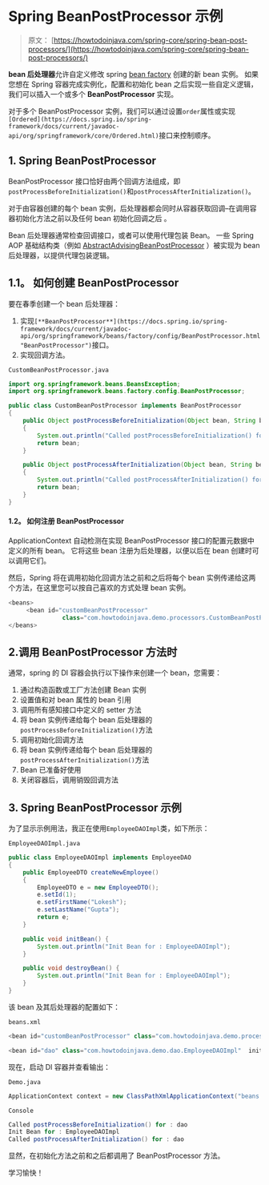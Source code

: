 # Spring BeanPostProcessor 示例

> 原文： [https://howtodoinjava.com/spring-core/spring-bean-post-processors/](https://howtodoinjava.com/spring-core/spring-bean-post-processors/)

**bean 后处理器**允许自定义修改 spring [bean factory](https://howtodoinjava.com/spring-core/different-spring-ioc-containers/) 创建的新 bean 实例。 如果您想在 Spring 容器完成实例化，配置和初始化 bean 之后实现一些自定义逻辑，我们可以插入一个或多个 **BeanPostProcessor** 实现。

对于多个 BeanPostProcessor 实例，我们可以通过设置`order`属性或实现`[Ordered](https://docs.spring.io/spring-framework/docs/current/javadoc-api/org/springframework/core/Ordered.html)`接口来控制顺序。

## 1\. Spring BeanPostProcessor

BeanPostProcessor 接口恰好由两个回调方法组成，即`postProcessBeforeInitialization()`和`postProcessAfterInitialization()`。

对于由容器创建的每个 bean 实例，后处理器都会同时从容器获取回调–在调用容器初始化方法之前以及任何 bean 初始化回调之后 。

Bean 后处理器通常检查回调接口，或者可以使用代理包装 Bean。 一些 Spring AOP 基础结构类（例如 [AbstractAdvisingBeanPostProcessor](https://github.com/spring-projects/spring-framework/blob/master/spring-aop/src/main/java/org/springframework/aop/framework/AbstractAdvisingBeanPostProcessor.java) ）被实现为 bean 后处理器，以提供代理包装逻辑。

## 1.1。 如何创建 BeanPostProcessor

要在春季创建一个 bean 后处理器：

1.  实现`[**BeanPostProcessor**](https://docs.spring.io/spring-framework/docs/current/javadoc-api/org/springframework/beans/factory/config/BeanPostProcessor.html "BeanPostProcessor")`接口。
2.  实现回调方法。

`CustomBeanPostProcessor.java`

```java
import org.springframework.beans.BeansException;
import org.springframework.beans.factory.config.BeanPostProcessor;

public class CustomBeanPostProcessor implements BeanPostProcessor 
{
	public Object postProcessBeforeInitialization(Object bean, String beanName) throws BeansException 
	{
		System.out.println("Called postProcessBeforeInitialization() for :" + beanName);
		return bean;
	}

	public Object postProcessAfterInitialization(Object bean, String beanName) throws BeansException 
	{
		System.out.println("Called postProcessAfterInitialization() for :" + beanName);
		return bean;
	}
}

```

#### 1.2。 如何注册 BeanPostProcessor

ApplicationContext 自动检测在实现 BeanPostProcessor 接口的配置元数据中定义的所有 bean。 它将这些 bean 注册为后处理器，以便以后在 bean 创建时可以调用它们。

然后，Spring 将在调用初始化回调方法之前和之后将每个 bean 实例传递给这两个方法，在这里您可以按自己喜欢的方式处理 bean 实例。

```java
<beans>
     <bean id="customBeanPostProcessor" 
               class="com.howtodoinjava.demo.processors.CustomBeanPostProcessor" />
</beans>

```

## 2.调用 BeanPostProcessor 方法时

通常，spring 的 DI 容器会执行以下操作来创建一个 bean，您需要：

1.  通过构造函数或工厂方法创建 Bean 实例
2.  设置值和对 bean 属性的 bean 引用
3.  调用所有感知接口中定义的 setter 方法
4.  将 bean 实例传递给每个 bean 后处理器的`postProcessBeforeInitialization()`方法
5.  调用初始化回调方法
6.  将 bean 实例传递给每个 bean 后处理器的`postProcessAfterInitialization()`方法
7.  Bean 已准备好使用
8.  关闭容器后，调用销毁回调方法

## 3\. Spring BeanPostProcessor 示例

为了显示示例用法，我正在使用`EmployeeDAOImpl`类，如下所示：

`EmployeeDAOImpl.java`

```java
public class EmployeeDAOImpl implements EmployeeDAO
{
	public EmployeeDTO createNewEmployee()
	{
		EmployeeDTO e = new EmployeeDTO();
		e.setId(1);
		e.setFirstName("Lokesh");
		e.setLastName("Gupta");
		return e;
	}

	public void initBean() {
		System.out.println("Init Bean for : EmployeeDAOImpl");
	}

	public void destroyBean() {
		System.out.println("Init Bean for : EmployeeDAOImpl");
	}
}

```

该 bean 及其后处理器的配置如下：

`beans.xml`

```java
<bean id="customBeanPostProcessor" class="com.howtodoinjava.demo.processors.CustomBeanPostProcessor" />

<bean id="dao" class="com.howtodoinjava.demo.dao.EmployeeDAOImpl"  init-method="initBean" destroy-method="destroyBean"/>

```

现在，启动 DI 容器并查看输出：

`Demo.java`

```java
ApplicationContext context = new ClassPathXmlApplicationContext("beans.xml");

```

`Console`

```java
Called postProcessBeforeInitialization() for : dao
Init Bean for : EmployeeDAOImpl
Called postProcessAfterInitialization() for : dao

```

显然，在初始化方法之前和之后都调用了 BeanPostProcessor 方法。

学习愉快！